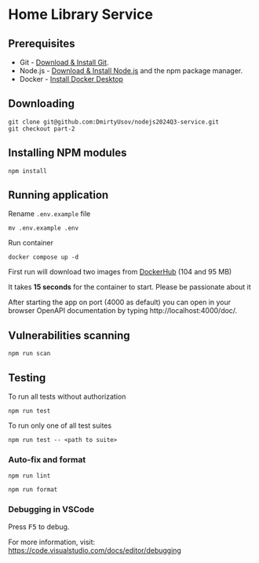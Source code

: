 # Home Library Service

## Prerequisites

- Git - [Download & Install Git](https://git-scm.com/downloads).
- Node.js - [Download & Install Node.js](https://nodejs.org/en/download/) and the npm package manager.
- Docker - [Install Docker Desktop](https://docs.docker.com/desktop/)

## Downloading

```
git clone git@github.com:DmirtyUsov/nodejs2024Q3-service.git
git checkout part-2
```

## Installing NPM modules

```
npm install
```

## Running application

Rename `.env.example` file
```
mv .env.example .env
```
Run container
```
docker compose up -d
```
First run will download two images from [DockerHub](https://hub.docker.com/repositories/dimausov) (104 and 95 MB)

It takes **15 seconds** for the container to start. Please be passionate about it   

After starting the app on port (4000 as default) you can open
in your browser OpenAPI documentation by typing http://localhost:4000/doc/.
## Vulnerabilities scanning
```
npm run scan
```
## Testing

To run all tests without authorization

```
npm run test
```

To run only one of all test suites

```
npm run test -- <path to suite>
```

### Auto-fix and format

```
npm run lint
```

```
npm run format
```

### Debugging in VSCode

Press <kbd>F5</kbd> to debug.

For more information, visit: https://code.visualstudio.com/docs/editor/debugging
